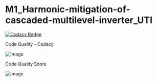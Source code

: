 # M1_Harmonic-mitigation-of-cascaded-multilevel-inverter_UTI

[![Codacy Badge](https://api.codacy.com/project/badge/Grade/f0cce2b2435743a68cc5cad5dab15d02)](https://app.codacy.com/gh/Akshaykelagade/M1_Harmonic-mitigation-of-cascaded-multilevel-inverter_UTI?utm_source=github.com&utm_medium=referral&utm_content=Akshaykelagade/M1_Harmonic-mitigation-of-cascaded-multilevel-inverter_UTI&utm_campaign=Badge_Grade_Settings)

Code Quality - Codacy

![image](https://user-images.githubusercontent.com/98802184/153415031-2f4003c8-0ec1-4f46-a750-a606667119e8.png)

Code Quality Score

![image](https://user-images.githubusercontent.com/98802184/153415457-05b2b0a3-0f30-41ad-8bd0-8c0a220f956c.png)



